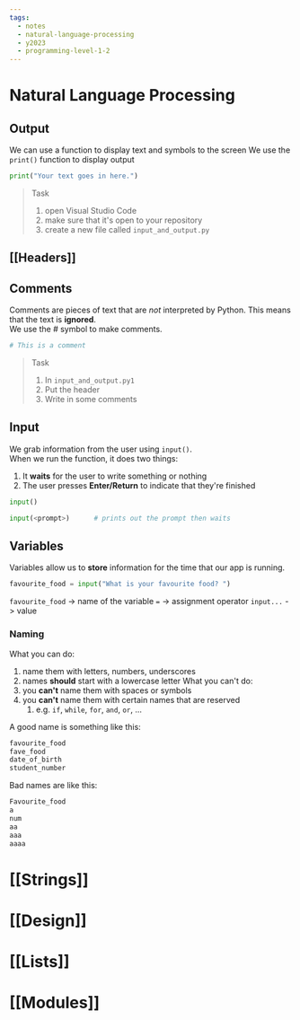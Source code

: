 ```yaml
---
tags:
  - notes
  - natural-language-processing
  - y2023
  - programming-level-1-2
---
```

# Natural Language Processing
## Output
We can use a function to display text and symbols to the screen
We use the `print()` function to display output

```python
print("Your text goes in here.")
```

> Task
> 1. open Visual Studio Code
> 2. make sure that it's open to your repository
> 3. create a new file called `input_and_output.py`

## [[Headers]]

## Comments
Comments are pieces of text that are *not* interpreted by Python.
This means that the text is **ignored**.  
We use the # symbol to make comments.

```python
# This is a comment
```

> Task
> 1.  In `input_and_output.py1`
> 	1. Put the header
> 	2. Write in some comments

## Input
We grab information from the user using `input()`.  
When we run the function, it does two things:
1. It **waits** for the user to write something or nothing
2. The user presses **Enter/Return** to indicate that they're finished

```python
input()

input(<prompt>)      # prints out the prompt then waits
```

## Variables
Variables allow us to **store** information for the time that our app
is running.

```python
favourite_food = input("What is your favourite food? ")
```

`favourite_food` -> name of the variable
`=` -> assignment operator
`input...` -> value
### Naming
What you can do:
1. name them with letters, numbers, underscores
2. names **should** start with a lowercase letter
What you can't do:
1. you **can't** name them with spaces or symbols
2. you **can't** name them with certain names that are reserved
	1. e.g. `if`, `while`, `for`, `and`, `or`, ...

A good name is something like this:
```python
favourite_food 
fave_food
date_of_birth
student_number
```

Bad names are like this:
```python
Favourite_food
a
num
aa
aaa
aaaa
```
# [[Strings]]

# [[Design]]

# [[Lists]]

# [[Modules]]
